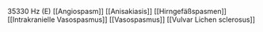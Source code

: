 35330 Hz (E)
[[Angiospasm]]
[[Anisakiasis]]
[[Hirngefäßspasmen]]
[[Intrakranielle Vasospasmus]]
[[Vasospasmus]]
[[Vulvar Lichen sclerosus]]
